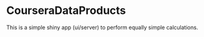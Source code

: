 # CourseraDataProducts

This is a simple shiny app (ui/server) to perform equally simple calculations.

